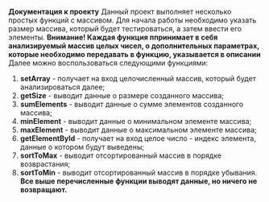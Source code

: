 **Документация к проекту**
Данный проект выполняет несколько простых функций с массивом.
Для начала работы необходимо указать размер массива, который будет тестироваться, а затем ввести его элементы.
**Внимание! Каждая функция ппринимает в себя анализируемый массив целых чисел, о дополнительных параметрах, которые необходимо передавать в функцию, указывается в описании**
Далее можно воспользоваться следующими функциями:
  1. **setArray** - получает на вход целочисленный массив, который будет анализироваться далее;
  2. **getSize** - выводит данные о размере созданного массива;
  3. **sumElements** - выводит данные о сумме элементов созданного массива;
  4. **minElement** - выводит данные о минимальном элементе массива;
  5. **maxElement** - выводит данные о максимальном элементе массива;
  6. **getElementById** - получает на вход целое число - индекс элемента, данные о котором будут выведены;
  7. **sortToMax** - выводит отсортированный массив в порядке возврастания;
  8. **sortToMin** - выводит отсортированный массив в порядке убывания.
**Все выше перечисленные функции выводят данные, но ничего не возвращают.**
